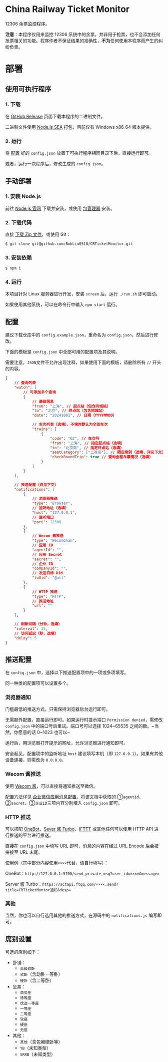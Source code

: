 # China Railway Ticket Monitor

12306 余票监控程序。

**注意**：本程序仅用来监控 12306 系统中的余票，并非用于抢票，也不会添加任何抢票相关的功能。程序作者不保证结果的准确性，**不为**任何使用本程序而产生的纠纷负责。

# 部署

## 使用可执行程序

### 1. 下载

在 [GitHub Release](https://github.com/BobLiu0518/CRTicketMonitor/releases) 页面下载本程序的二进制文件。

二进制文件使用 [Node.js SEA](https://nodejs.org/api/single-executable-applications.html) 打包，目前仅有 Windows x86_64 版本提供。

### 2. 运行

将 [配置](#配置) 好的 `config.json` 放置于可执行程序相同目录下后，直接运行即可。

或者，运行一次程序后，修改生成的 `config.json`。

## 手动部署

### 1. 安装 Node.js

前往 [Node.js 官网](https://nodejs.org/zh-cn) 下载并安装，或使用 [包管理器](https://nodejs.org/zh-cn/download/package-manager) 安装。

### 2. 下载代码

直接 [下载 Zip 文件](https://github.com/BobLiu0518/CRTicketMonitor/archive/refs/heads/main.zip)，或使用 Git：

```bash
$ git clone git@github.com:BobLiu0518/CRTicketMonitor.git
```

### 3. 安装依赖

```bash
$ npm i
```

### 4. 运行

本项目针对 Linux 服务器进行开发，安装 `screen` 后，运行 `./run.sh` 即可启动。

如果使用其他系统，可以在命令行中输入 `npm start` 运行。

## 配置

建议下载仓库中的 `config.example.json`，重命名为 `config.json`，然后进行修改。

下面的模板是 `config.json` 中全部可用的配置项及其说明。

需要注意，`JSON`文件不允许出现注释，如果使用下面的模板，请删除所有 `//` 开头的内容。

```json
{
    // 查询列表
    "watch": [
        // 可添加多个查询
        {
            // 基础信息
            "from": "上海", // 起点站（包含同城站）
            "to": "北京", // 终点站（包含同城站）
            "date": "20241001", // 日期（YYYYMMDD）

            // 车次列表（选填），不填时默认为全部车次
            "trains": [
                {
                    "code": "G2", // 车次号
                    "from": "上海", // 指定起点站（选填）
                    "to": "北京南", // 指定终点站（选填）
                    "seatCategory": ["二等座"], // 限定席别（选填，详见下文）
                    "checkRoundTrip": true // 查询全程车票情况（选填）
                }
            ]
        }
    ],

    // 推送配置（详见下文）
    "notifications": [
        {
            // 浏览器推送
            "type": "Browser",
            // 监听地址（选填）
            "host": "127.0.0.1",
            // 监听端口
            "port": 12306
        },
        {
            // Wecom 酱推送
            "type": "WecomChan",
            // 应用 ID
            "agentId": "",
            // 应用 Secret
            "secret": "",
            // 企业 ID
            "companyId": "",
            // 发送目标 Uid
            "toUid": "@all"
        },
        {
            // HTTP 推送
            "type": "HTTP",
            // 推送地址
            "url": ""
        }
    ],

    // 刷新间隔（分钟，选填）
    "interval": 15,
    // 访问延迟（秒，选填）
    "delay": 5
}
```

## 推送配置

在 `config.json` 中，选择以下推送配置项中的一项或多项填写。

同一种类的配置项可以设置多个。

### 浏览器通知

门槛最低的推送方式，只需保持浏览器后台运行即可。

无需额外配置，直接运行即可。如果运行时提示端口 `Permission denied`，需修改 `config.json` 中的端口号后重试。端口号可以选择 1024\~65535 之间的数。~当然，你愿意的话 0\~1023 也可以~

运行后，用浏览器打开提示的网址，允许浏览器进行通知即可。

安全起见，配置项中的监听地址 `host` 建议填写本机（即 `127.0.0.1`）。如果有其他设备连接，则需改为 `0.0.0.0`。

### Wecom 酱推送

使用 [Wecom 酱](https://github.com/easychen/wecomchan)，可以直接将通知推送至微信。

配置方法详见 [企业微信应用消息配置](https://github.com/easychen/wecomchan/blob/main/README.md#%E4%BC%81%E4%B8%9A%E5%BE%AE%E4%BF%A1%E5%BA%94%E7%94%A8%E6%B6%88%E6%81%AF%E9%85%8D%E7%BD%AE%E8%AF%B4%E6%98%8E)，将该文档中获取的 ①`agentid`、②`secret`、③`企业ID`三项内容分别填入 `config.json` 即可。

### HTTP 推送

可以搭配 [OneBot](https://github.com/botuniverse/onebot-11)、[Sever 酱 Turbo](https://sct.ftqq.com/)、[IFTTT](https://ifttt.com/maker_webhooks) 或其他任何可以使用 HTTP API 进行推送的平台进行推送。

直接在 `config.json` 中填写 URL 即可，消息的内容在经过 URL Encode 后会被拼接至 URL 末尾。

使用例（其中部分内容使用`××××`代替，请自行填写）：

OneBot：`http://127.0.0.1:5700/send_private_msg?user_id=××××&message=`

Server 酱 Turbo：`https://sctapi.ftqq.com/××××.send?title=CRTicketMontor通知&desp=`

### 其他

当然，你也可以自行选用其他的推送方式，在源码中的 `notifications.js` 编写即可。

## 席别设置

可选的席别如下：

-   卧铺：
    -   `高级软卧`
    -   `软卧`（含动卧一等卧）
    -   `硬卧`（含二等卧）
-   坐票：
    -   `商务座`
    -   `特等座`
    -   `优选一等座`
    -   `一等座`
    -   `二等座`
    -   `软座`
    -   `硬座`
    -   `无座`
-   其他：
    -   `其他`（含包厢硬卧等）
    -   `YB`（未知类型）
    -   `SRRB`（未知类型）
